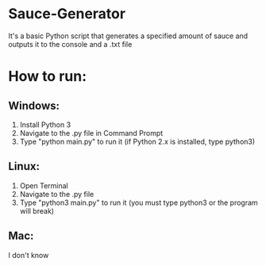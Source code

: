 # Sauce-Generator
It's a basic Python script that generates a specified amount of sauce and outputs it to the console and a .txt file

# How to run:

## Windows:
  1. Install Python 3
  2. Navigate to the .py file in Command Prompt
  3. Type "python main.py" to run it (if Python 2.x is installed, type python3)

## Linux:
  1. Open Terminal
  2. Navigate to the .py file
  3. Type "python3 main.py" to run it (you must type python3 or the program will break)

## Mac:
  I don't know
